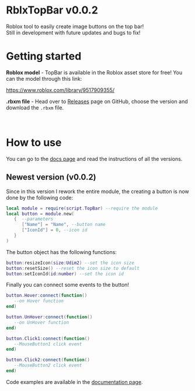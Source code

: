 # RblxTopBar v0.0.2 #

Roblox tool to easily create image buttons on the top bar!<br>
Still in development with future updates and bugs to fix!
<br>

# Getting started

**Roblox model** - TopBar is available in the Roblox asset store for free! You can the model through this link:<br>

https://www.roblox.com/library/9517909355/


**.rbxm file** - Head over to [Releases](https://github.com/Vamato2008/RblxTopBar/releases) page on GitHub, choose the version and download the `.rbxm` file.

<br>

# How to use

You can go to the [docs page](docs) and read the instructions of all the versions.

## Newest version (v0.0.2)

Since in this version I rework the entire module, the creating a button is now done by the following code:
```lua
local module = require(script.TopBar) --require the module
local button = module.new(
   {  --parameters
      ["Name"] = "Name", --button name
      ["IconId"] = 0, --icon id
   }
)
```
The button object has the following functions:
```lua
button:resizeIcon(size:Udim2) --set the icon size
button:resetSize() --reset the icon size to default
button:setIconId(id:number) --set the icon id
```
Finally you can connect some events to the button!
```lua
button.Hover:connect(function()
   --on Hover function
end)

button.UnHover:connect(function()
   --on UnHover function
end)

button.Click1:connect(function()
   --MouseButton1 click event
end)

button.Click2:connect(function()
   --MouseButton2 click event
end)
```
Code examples are available in the [documentation page](docs/Version002.md).